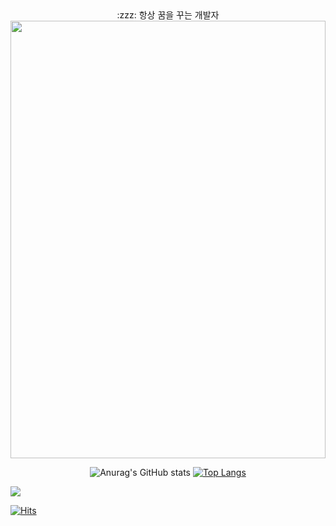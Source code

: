 <div align="Center">
  <div>:zzz: 항상 꿈을 꾸는 개발자</div>
  
 <img src = "https://user-images.githubusercontent.com/93043822/157485428-7af38ded-0ccc-44a9-b33a-85210edce89f.JPG" width="100%" height="700"> 
  


  
![Anurag's GitHub stats](https://github-readme-stats.vercel.app/api?username=Question2Period&count_private=true&show_icons=true&theme=cobalt)
  [![Top Langs](https://github-readme-stats.vercel.app/api/top-langs/?username=Question2Period&layout=compact)](https://github.com/anuraghazra/github-readme-stats)
 
  </div>
  
  <img src="https://img.shields.io/badge/Java-green?style=for-the-badge&logo=Java&logoColor=CC6699"/>
  
  [![Hits](https://hits.seeyoufarm.com/api/count/incr/badge.svg?url=https%3A%2F%2Fgithub.com%2FQuestion2Period&count_bg=%2379C83D&title_bg=%23555555&icon=&icon_color=%23E7E7E7&title=hits&edge_flat=false)](https://hits.seeyoufarm.com)

